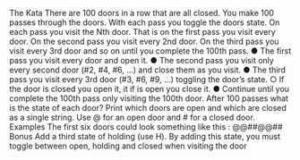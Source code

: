The Kata
There are 100 doors in a row that are all closed. You make 100 passes through the doors. With each pass you toggle
the doors state. On each pass you visit the Nth door. That is on the first pass you visit every door. On the second pass
you visit every 2nd door. On the third pass you visit every 3rd door and so on until you complete the 100th pass.
● The first pass you visit every door and open it.
● The second pass you visit only every second door (#2, #4, #6, …) and close them as you visit.
● The third pass you visit every 3rd door (#3, #6, #9, …) toggling the door’s state.
○ If the door is closed you open it, it if is open you close it.
● Continue until you complete the 100th pass only visiting the 100th door.
After 100 passes what is the state of each door?
Print which doors are open and which are closed as a single string.
Use @ for an open door and # for a closed door.
Examples
The first six doors could look something like this : @@##@@##
Bonus
Add a third state of holding (use H). By adding this state, you must toggle between open, holding and closed when
visiting the door